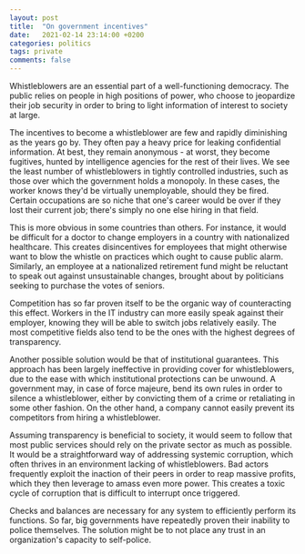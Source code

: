 ```yaml
---
layout: post
title:  "On government incentives"
date:   2021-02-14 23:14:00 +0200
categories: politics
tags: private
comments: false
---
```


Whistleblowers are an essential part of a well-functioning democracy. The public relies on people in high positions of power, who choose to jeopardize their job security in order to bring to light information of interest to society at large.

<!--more-->

The incentives to become a whistleblower are few and rapidly diminishing as the years go by. They often pay a heavy price for leaking confidential information. At best, they remain anonymous - at worst, they become fugitives, hunted by intelligence agencies for the rest of their lives.
We see the least number of whistleblowers in tightly controlled industries, such as those over which the government holds a monopoly. In these cases, the worker knows they'd be virtually unemployable, should they be fired. Certain occupations are so niche that one's career would be over if they lost their current job; there's simply no one else hiring in that field.

This is more obvious in some countries than others. For instance, it would be difficult for a doctor to change employers in a country with nationalized healthcare. This creates disincentives for employees that might otherwise want to blow the whistle on practices which ought to cause public alarm. Similarly, an employee at a nationalized retirement fund might be reluctant to speak out against unsustainable changes, brought about by politicians seeking to purchase the votes of seniors.

Competition has so far proven itself to be the organic way of counteracting this effect. Workers in the IT industry can more easily speak against their employer, knowing they will be able to switch jobs relatively easily. The most competitive fields also tend to be the ones with the highest degrees of transparency.

Another possible solution would be that of institutional guarantees. This approach has been largely ineffective in providing cover for whistleblowers, due to the ease with which institutional protections can be unwound. A government may, in case of force majeure, bend its own rules in order to silence a whistleblower, either by convicting them of a crime or retaliating in some other fashion. On the other hand, a company cannot easily prevent its competitors from hiring a whistleblower.

Assuming transparency is beneficial to society, it would seem to follow that most public services should rely on the private sector as much as possible. It would be a straightforward way of addressing systemic corruption, which often thrives in an environment lacking of whistleblowers. Bad actors frequently exploit the inaction of their peers in order to reap massive profits, which they then leverage to amass even more power. This creates a toxic cycle of corruption that is difficult to interrupt once triggered.

Checks and balances are necessary for any system to efficiently perform its functions. So far, big governments have repeatedly proven their inability to police themselves. The solution might be to not place any trust in an organization's capacity to self-police.

